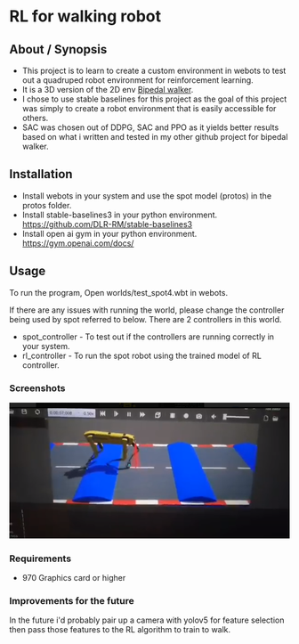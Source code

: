 # RL for walking robot

## About / Synopsis

* This project is to learn to create a custom environment in webots to test out a quadruped robot environment for reinforcement learning.
* It is a 3D version of the 2D env [Bipedal walker](https://gym.openai.com/envs/BipedalWalker-v2/).
* I chose to use stable baselines for this project as the goal of this project was simply to create a robot environment that is easily accessible for others.
* SAC was chosen out of DDPG, SAC and PPO as it yields better results based on what i written and tested in my other github project for bipedal walker.



## Installation

* Install webots in your system and use the spot model (protos) in the protos folder.
* Install stable-baselines3 in your python environment. <https://github.com/DLR-RM/stable-baselines3>
* Install open ai gym in your python environment. <https://gym.openai.com/docs/>

## Usage
To run the program, Open worlds/test_spot4.wbt in webots.

If there are any issues with running the world, please change the controller being used by spot referred to below.
There are 2 controllers in this world.
* spot_controller - To test out if the controllers are running correctly in your system.
* rl_controller - To run the spot robot using the trained model of RL controller.


### Screenshots
![walking spot](images/img.png)


### Requirements
* 970 Graphics card or higher

### Improvements for the future
In the future i'd probably pair up a camera with yolov5 for feature selection then pass those features to the RL algorithm to train to walk. 

